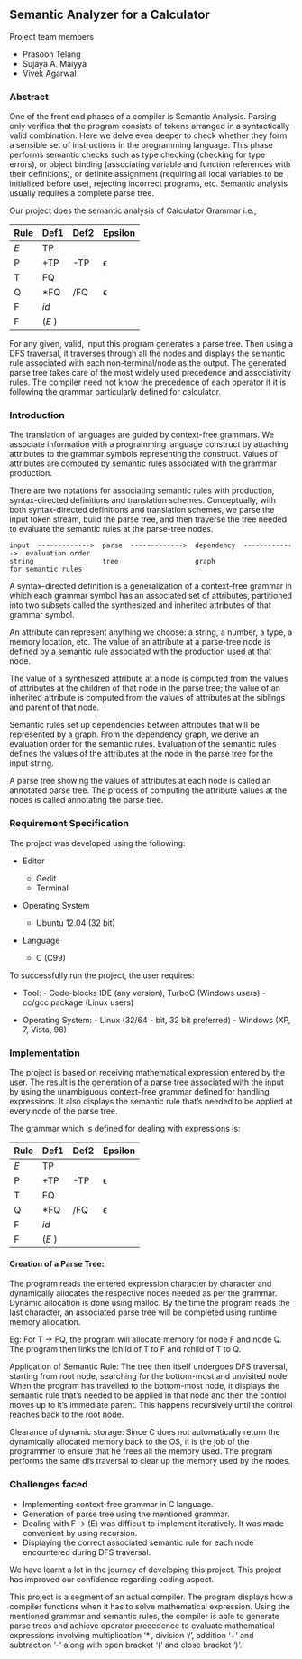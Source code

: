 ## Semantic Analyzer for a Calculator

Project team members
- Prasoon Telang
- Sujaya A. Maiyya
- Vivek Agarwal

### Abstract

One of the front end phases of a compiler is Semantic Analysis. Parsing only verifies that the program consists of tokens arranged in a syntactically valid combination. Here we delve even deeper to check whether they form a sensible set of instructions in the programming language. This phase performs semantic checks such as type checking (checking for type errors), or object binding (associating variable and function references with their definitions), or definite assignment (requiring all local variables to be initialized before use), rejecting incorrect programs, etc. Semantic analysis usually requires a complete parse tree. 
  
Our project does the semantic analysis of Calculator Grammar i.e.,

| Rule | Def1 | Def2 | Epsilon |
|------|------|------|---------|
| _E_  | TP   |      |         |
| P    | +TP  | -TP  | ϵ       |
| T    | FQ   |      |         |
| Q    | *FQ  | /FQ  | ϵ       |
| F    | _id_ |      |         |
| F    | (_E_ )|      |         |

For any given, valid, input this program generates a parse tree. Then using a DFS traversal, it traverses through all the nodes and displays the semantic rule associated with each non-terminal/node as the output. The generated parse tree takes care of the most widely used precedence and associativity rules. The compiler need not know the precedence of each operator if it is following the grammar particularly defined for calculator.


### Introduction

The translation of languages are guided by context-free grammars. We associate information with a programming language construct by attaching attributes to the grammar symbols representing the construct. Values of attributes are computed by semantic rules associated with the grammar production.

There are two notations for associating semantic rules with production, syntax-directed definitions and translation schemes. Conceptually, with both syntax-directed definitions and translation schemes, we parse the input token stream, build the parse tree, and then traverse the tree needed to evaluate the semantic rules at the parse-tree nodes.

```
input  ------------->  parse  ------------->  dependency  ------------->  evaluation order
string                 tree                   graph                      for semantic rules
```

A syntax-directed definition is a generalization of a context-free grammar in which each grammar symbol has an associated set of attributes, partitioned into two subsets called the synthesized and inherited  attributes of that grammar symbol.

An attribute can represent anything we choose: a string, a number, a type, a memory location, etc. The value of an attribute at a parse-tree node is defined by a semantic rule associated with the production used at that node.

The value of a synthesized attribute at a node is computed from the values of attributes at the children of that node in the parse tree; the value of an inherited attribute is computed from the values of attributes at the siblings and parent of that node.

Semantic rules set up dependencies between attributes that will be represented by a graph. From the dependency graph, we derive an evaluation order for the semantic rules. Evaluation of the semantic rules defines the values of the attributes at the node in the parse tree for the input string.

A parse tree showing the values of attributes at each node is called an annotated parse tree. The process of computing the attribute values at the nodes is called annotating the parse tree.


### Requirement Specification

The project was developed using the following:

- Editor
     - Gedit
     - Terminal

- Operating System
    - Ubuntu 12.04 (32 bit)

- Language
    - C (C99)


To successfully run the project, the user requires:

- Tool:
      -  Code-blocks IDE (any version), TurboC (Windows users)
      -  cc/gcc package (Linux users)

- Operating System:
      -  Linux (32/64 - bit, 32 bit preferred)
      -  Windows (XP, 7, Vista, 98)


### Implementation

The project is based on receiving mathematical expression entered by the user. The result is the generation of a parse tree associated with the input by using the unambiguous context-free grammar defined for handling expressions. It also displays the semantic rule that’s needed to be applied at every node of the parse tree.

The grammar which is defined for dealing with expressions is:

| Rule | Def1 | Def2 | Epsilon |
|------|------|------|---------|
| _E_  | TP   |      |         |
| P    | +TP  | -TP  | ϵ       |
| T    | FQ   |      |         |
| Q    | *FQ  | /FQ  | ϵ       |
| F    | _id_ |      |         |
| F    | (_E_ )|      |         |

#### Creation of a Parse Tree:
The program reads the entered expression character by character and dynamically allocates the respective nodes needed as per the grammar. Dynamic allocation is done using malloc. By the time the program reads the last character, an associated parse tree will be completed using runtime memory allocation.

Eg: For T -> FQ, the program will allocate memory for node F and node Q. The program then links the lchild of T to F and rchild of T to Q.

Application of Semantic Rule:
The tree then itself undergoes DFS traversal, starting from root node,  searching for the bottom-most and unvisited node. When the program has travelled to the bottom-most node, it displays the semantic rule that’s needed to be applied in that node and then the control moves up to it’s immediate parent. This happens recursively until the control reaches back to the root node.

Clearance of dynamic storage:
Since C does not automatically return the dynamically allocated memory back to the OS, it is the job of the programmer to ensure that he frees all the memory used. The program performs the same dfs traversal to clear up the memory used by the nodes.


### Challenges faced
- Implementing context-free grammar in C language.
- Generation of parse tree using the mentioned grammar.
- Dealing with F -> (E) was difficult to implement iteratively. It was made convenient by using recursion.
- Displaying the correct associated semantic rule for each node encountered during DFS traversal.

We have learnt a lot in the journey of developing this project. This project has improved our confidence regarding coding aspect.

This project is a segment of an actual compiler. The program displays how a compiler functions when it has to solve mathematical expression. Using the mentioned grammar and semantic rules, the compiler is able to generate parse trees and achieve operator precedence to evaluate mathematical expressions involving multiplication ‘*’, division ‘/’, addition ‘+’ and subtraction ‘-’ along with open bracket ‘(‘ and close bracket ‘)’.
